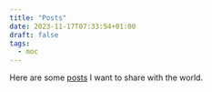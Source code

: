 ```yaml
---
title: "Posts"
date: 2023-11-17T07:33:54+01:00
draft: false
tags:
  - moc
---
```


Here are some
[posts](https://wordpress.com/support/post-vs-page/#:~:text=Posts%20are%20individual%20pieces%20of,new%20content%20to%20your%20readers.&text=You%20can%20display%20posts%20on,page%20or%20grouped%20by%20category.)
I want to share with the world.
